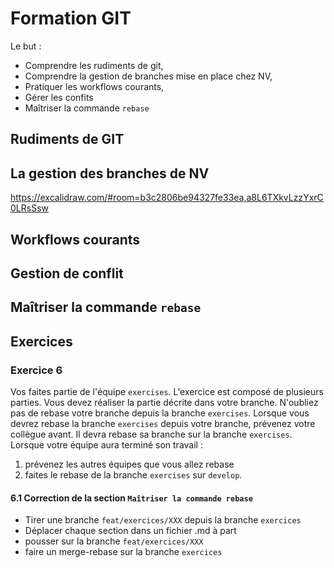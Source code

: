 # Formation GIT

Le but :

- Comprendre les rudiments de git,
- Comprendre la gestion de branches mise en place chez NV,
- Pratiquer les workflows courants,
- Gérer les confits
- Maîtriser la commande `rebase`

## Rudiments de GIT

## La gestion des branches de NV

https://excalidraw.com/#room=b3c2806be94327fe33ea,a8L6TXkvLzzYxrC0LRsSsw

## Workflows courants

## Gestion de conflit

## Maîtriser la commande `rebase`

## Exercices

### Exercice 6

Vos faites partie de l'équipe `exercises`.
L'exercice est composé de plusieurs parties.
Vous devez réaliser la partie décrite dans votre branche.
N'oubliez pas de rebase votre branche depuis la branche `exercises`.
Lorsque vous devrez rebase la branche `exercises` depuis votre branche, prévenez votre collègue avant.
Il devra rebase sa branche sur la branche `exercises`.
Lorsque votre équipe aura terminé son travail :

1. prévenez les autres équipes que vous allez rebase
2. faites le rebase de la branche `exercises` sur `develop`.

#### 6.1 Correction de la section `Maîtriser la commande rebase`

- Tirer une branche `feat/exercices/XXX` depuis la branche `exercices`
- Déplacer chaque section dans un fichier .md à part
- pousser sur la branche `feat/exercices/XXX`
- faire un merge-rebase sur la branche `exercices`

